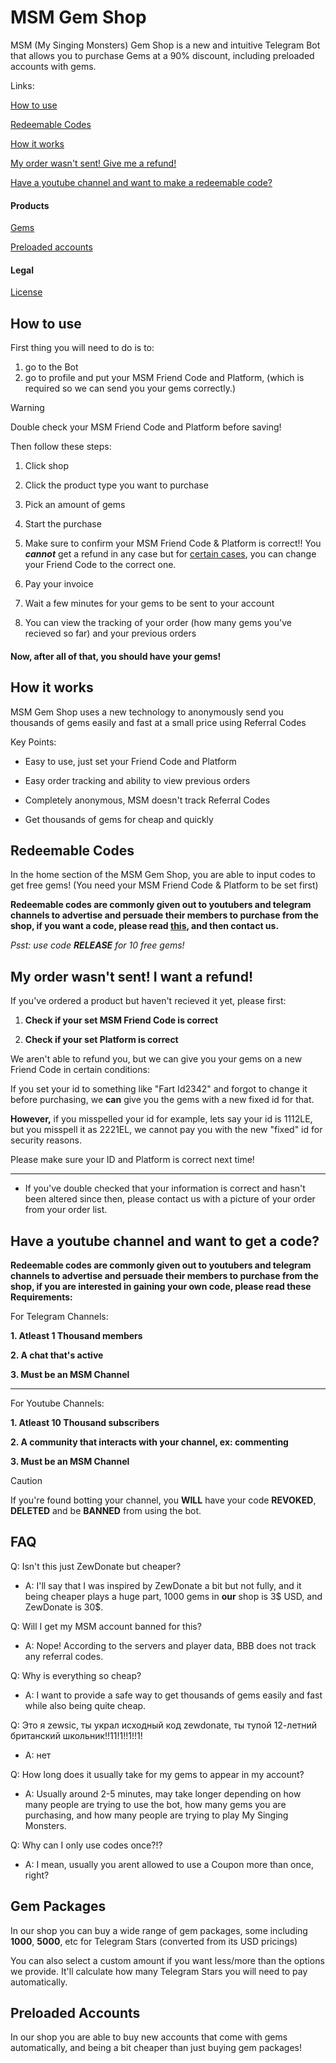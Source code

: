 # MSM Gem Shop
MSM (My Singing Monsters) Gem Shop is a new and intuitive Telegram Bot that allows you to purchase Gems at a 90% discount, including preloaded accounts with gems.

Links:

[How to use](#how-to-use)

[Redeemable Codes](#redeemable-codes)

[How it works](#how-it-works)

[My order wasn't sent! Give me a refund!](#my-order-wasnt-sent-i-want-a-refund)

[Have a youtube channel and want to make a redeemable code?](#have-a-youtube-channel-and-want-to-get-a-code)

#### Products
[Gems](#gem-packages)

[Preloaded accounts](#preloaded-accounts)

#### Legal

[License](https://github.com/riotschoolacc/MSM-Gem-Shop/blob/main/LICENSE)

How to use
------
First thing you will need to do is to:
1. go to the Bot
2. go to profile and put your MSM Friend Code and Platform, (which is required so we can send you your gems correctly.)

> [!WARNING]
> Double check your MSM Friend Code and Platform before saving!

Then follow these steps:
1. Click shop

3. Click the product type you want to purchase
   
5. Pick an amount of gems
   
6. Start the purchase
   
7. Make sure to confirm your MSM Friend Code & Platform is correct!! You ***cannot*** get a refund in any case but for [certain cases](#my-order-wasnt-sent-i-want-a-refund), you can change your Friend Code to the correct one.

8. Pay your invoice

10. Wait a few minutes for your gems to be sent to your account
   
12. You can view the tracking of your order (how many gems you've recieved so far) and your previous orders

#### Now, after all of that, you should have your gems!

How it works
------
MSM Gem Shop uses a new technology to anonymously send you thousands of gems easily and fast at a small price using Referral Codes

Key Points:
* Easy to use, just set your Friend Code and Platform

* Easy order tracking and ability to view previous orders

* Completely anonymous, MSM doesn't track Referral Codes

* Get thousands of gems for cheap and quickly

Redeemable Codes
------
In the home section of the MSM Gem Shop, you are able to input codes to get free gems! (You need your MSM Friend Code & Platform to be set first)

**Redeemable codes are commonly given out to youtubers and telegram channels to advertise and persuade their members to purchase from the shop, if you want a code, please read [this](#become-a-partner-and-get-a-code), and then contact us.**

*Psst: use code **RELEASE** for 10 free gems!*

My order wasn't sent! I want a refund!
------
If you've ordered a product but haven't recieved it yet, please first:
1. **Check if your set MSM Friend Code is correct**
   
3. **Check if your set Platform is correct**

We aren't able to refund you, but we can give you your gems on a new Friend Code in certain conditions:

If you set your id to something like "Fart Id2342" and forgot to change it before purchasing, we **can** give you the gems with a new fixed id for that.

**However,** if you misspelled your id for example, lets say your id is 1112LE, but you misspell it as 2221EL, we cannot pay you with the new "fixed" id for security reasons.

Please make sure your ID and Platform is correct next time!

------

* If you've double checked that your information is correct and hasn't been altered since then, please contact us with a picture of your order from your order list. 

Have a youtube channel and want to get a code?
------

**Redeemable codes are commonly given out to youtubers and telegram channels to advertise and persuade their members to purchase from the shop, if you are interested in gaining your own code, please read these Requirements:**

For Telegram Channels:

**1. Atleast 1 Thousand members**

**2. A chat that's active**

**3. Must be an MSM Channel**

-----

For Youtube Channels:

**1. Atleast 10 Thousand subscribers**

**2. A community that interacts with your channel, ex: commenting**

**3. Must be an MSM Channel**

> [!CAUTION]
> If you're found botting your channel, you **WILL** have your code **REVOKED**, **DELETED** and be **BANNED** from using the bot.

FAQ
------
Q: Isn't this just ZewDonate but cheaper?
   * A: I'll say that I was inspired by ZewDonate a bit but not fully, and it being cheaper plays a huge part, 1000 gems in **our** shop is 3$ USD, and ZewDonate is 30$.

Q: Will I get my MSM account banned for this?
   * A: Nope! According to the servers and player data, BBB does not track any referral codes.

Q: Why is everything so cheap?
   * A: I want to provide a safe way to get thousands of gems easily and fast while also being quite cheap.

Q: Это я zewsic, ты украл исходный код zewdonate, ты тупой 12-летний британский школьник!!11!1!!1!!1!
   * A: нет

Q: How long does it usually take for my gems to appear in my account?
   * A: Usually around 2-5 minutes, may take longer depending on how many people are trying to use the bot, how many gems you are purchasing, and how many people are trying to play My Singing Monsters.

Q: Why can I only use codes once?!?
   * A: I mean, usually you arent allowed to use a Coupon more than once, right?

Gem Packages
------

In our shop you can buy a wide range of gem packages, some including **1000**, **5000**, etc for Telegram Stars (converted from its USD pricings)

You can also select a custom amount if you want less/more than the options we provide. It'll calculate how many Telegram Stars you will need to pay automatically.

Preloaded Accounts
------
In our shop you are able to buy new accounts that come with gems automatically, and being a bit cheaper than just buying gem packages!
